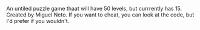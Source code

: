 An untiled puzzle game thaat will have 50 levels, but currrently has 15. Created by Miguel Neto. If you want to cheat, you can look at the code, but I'd prefer if you wouldn't.
